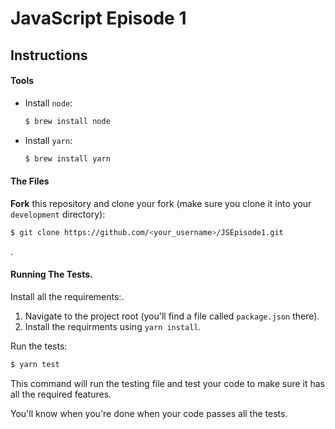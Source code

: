 # JavaScript Episode 1

## Instructions

#### Tools

- Install `node`:
  ```bash
  $ brew install node
  ```
- Install `yarn`:

  ```bash
  $ brew install yarn 
  ```

#### The Files
 
**Fork** this repository and clone your fork (make sure you clone it into your `development` directory):

```bash
$ git clone https://github.com/<your_username>/JSEpisode1.git
```
.
#### Running The Tests.

Install all the requirements:.

1. Navigate to the project root (you'll find a file called `package.json` there).
2. Install the requirments using `yarn install`.

Run the tests:

```bash
$ yarn test
```

This command will run the testing file and test your code to make sure it has all the required features.

You'll know when you're done when your code passes all the tests.
